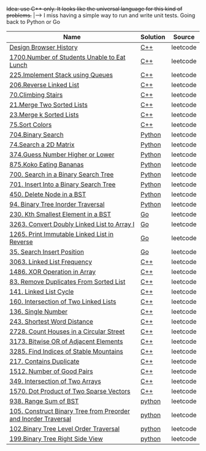 ~~Idea: use C++ only. It looks like the universal language for this kind of problems.~~
|--> I miss having a simple way to run and write unit tests. Going back to Python or Go

| Name                                                                                                                                                      | Solution                                                                          | Source   |
| --------------------------------------------------------------------------------------------------------------------------------------------------------- | --------------------------------------------------------------------------------- | -------- |
| [Design Browser History](https://leetcode.com/problems/design-browser-history)                                                                            | [C++](/leetcode/1472_design_browser_history.cpp)                                  | leetcode |
| [1700.Number of Students Unable to Eat Lunch](https://leetcode.com/problems/number-of-students-unable-to-eat-lunch/)                                      | [C++](/leetcode/1700_number_of_students_unable_to_eath_lunch.cpp)                 | leetcode |
| [225.Implement Stack using Queues](https://leetcode.com/problems/implement-stack-using-queues/)                                                           | [C++](/leetcode/225_implement_stack_using_queues.cpp)                             | leetcode |
| [206.Reverse Linked List](https://leetcode.com/problems/reverse-linked-list)                                                                              | [C++](/leetcode/206_reverse_linked_list.cpp)                                      | leetcode |
| [70.Climbing Stairs](https://leetcode.com/problems/climbing-stairs)                                                                                       | [C++](/leetcode/70_climbing_stairs.cpp)                                           | leetcode |
| [21.Merge Two Sorted Lists](https://leetcode.com/problems/merge-two-sorted-lists)                                                                         | [C++](/leetcode/21_merge_two_sorted_lists.cpp)                                    | leetcode |
| [23.Merge k Sorted Lists](https://leetcode.com/problems/merge-k-sorted-lists)                                                                             | [C++](/leetcode/23_merge_k_sorted_lists.cpp)                                      | leetcode |
| [75.Sort Colors](https://leetcode.com/problems/sort-colors)                                                                                               | [C++](/leetcode/75_sort_colors.cpp)                                               | leetcode |
| [704.Binary Search](https://leetcode.com/problems/binary-search)                                                                                          | [Python](/leetcode/704_binary_search.py)                                          | leetcode |
| [74.Search a 2D Matrix](https://leetcode.com/problems/search-a-2d-matrix)                                                                                 | [Python](/leetcode/74_search_a_2d_matrix.py)                                      | leetcode |
| [374.Guess Number Higher or Lower](https://leetcode.com/problems/guess-number-higher-or-lower)                                                            | [Python](/leetcode/374_guess_number_higher_or_lower.py)                           | leetcode |
| [875.Koko Eating Bananas](https://leetcode.com/problems/koko-eating-bananas)                                                                              | [Python](/leetcode/875_koko_eating_bananas.py)                                    | leetcode |
| [700. Search in a Binary Search Tree](https://leetcode.com/problems/search-in-a-binary-search-tree/)                                                      | [Python](/leetcode/700_search_in_a_binary_search_tree/)                           | leetcode |
| [701. Insert Into a Binary Search Tree](https://leetcode.com/problems/insert-into-a-binary-search-tree)                                                   | [Python](/leetcode/701_insert_into_a_binary_search_tree/)                         | leetcode |
| [450. Delete Node in a BST](https://leetcode.com/problems/delete-node-in-a-bst)                                                                           | [Python](/leetcode/450_delete_node_in_a_bst/)                                     | leetcode |
| [94. Binary Tree Inorder Traversal](https://leetcode.com/problems/binary-tree-inorder-traversal)                                                          | [Python](/leetcode/94_binary_tree_inorder_traversal/)                             | leetcode |
| [230. Kth Smallest Element in a BST ](https://leetcode.com/problems/kth-smallest-element-in-a-bst)                                                        | [Go](/leetcode/230_kth_smallest_element_in_a_bst/)                                | leetcode |
| [3263. Convert Doubly Linked List to Array I](https://leetcode.com/problems/convert-doubly-linked-list-to-array-i)                                        | [Go](/leetcode/3263_convert_doubly_linked_list_to_array_i)                        | leetcode |
| [1265. Print Immutable Linked List in Reverse](https://leetcode.com/problems/print-immutable-linked-list-in-reverse)                                      | [Go](/leetcode/1265_print_immutable_linked_list_in_reverse)                       | leetcode |
| [35. Search Insert Position](https://leetcode.com/problems/search-insert-position)                                                                        | [Go](/leetcode/35_search_insert_position)                                         | leetcode |
| [3063. Linked List Frequency](https://leetcode.com/problems/linked-list-frequency)                                                                        | [C++](/leetcode/3063_linked_list_frequency)                                       | leetcode |
| [1486. XOR Operation in Array](https://leetcode.com/problems/xor-operation-in-an-array)                                                                   | [C++](/leetcode/1486_xor_operation_in_an_array)                                   | leetcode |
| [83. Remove Duplicates From Sorted List](https://leetcode.com/problems/remove-duplicates-from-sorted-list/)                                               | [C++](/leetcode/83_remove_duplicates_from_sorted_list)                            | leetcode |
| [141. Linked List Cycle](https://leetcode.com/problems/linked-list-cycle/description/)                                                                    | [C++](/leetcode/141_linked_list_cycle)                                            | leetcode |
| [160. Intersection of Two Linked Lists](https://leetcode.com/problems/intersection-of-two-linked-lists)                                                   | [C++](/leetcode/160_intersection_of_two_linked_lists)                             | leetcode |
| [136. Single Number](https://leetcode.com/problems/single-number)                                                                                         | [C++](/leetcode/136_single_number)                                                | leetcode |
| [243. Shortest Word Distance](https://leetcode.com/problems/shortest-word-distance)                                                                       | [C++](/leetcode/243_shortest_word_distance)                                       | leetcode |
| [2728. Count Houses in a Circular Street](https://leetcode.com/problems/count-houses-in-a-circular-street)                                                | [C++](/leetcode/2728_count_houses_in_a_circular_street)                           | leetcode |
| [3173. Bitwise OR of Adjacent Elements](https://leetcode.com/problems/bitwise-or-of-adjacent-elements)                                                    | [C++](/leetcode/3173_bitwise_or_of_adjacent_elements)                             | leetcode |
| [3285. Find Indices of Stable Mountains](https://leetcode.com/problems/find-indices-of-stable-mountains)                                                  | [C++](/leetcode/3285_find_indices_of_stable_mountains)                            | leetcode |
| [217. Contains Duplicate](https://leetcode.com/problems/contains-duplicate)                                                                               | [C++](/leetcode/217_contains_duplicate)                                           | leetcode |
| [1512. Number of Good Pairs](https://leetcode.com/problems/number-of-good-pairs)                                                                          | [C++](/leetcode/1512_number_of_good_pairs)                                        | leetcode |
| [349. Intersection of Two Arrays](https://leetcode.com/problems/intersection-of-two-arrays)                                                               | [C++](/leetcode/349_intersection_of_two_arrays)                                   | leetcode |
| [1570. Dot Product of Two Sparse Vectors](https://leetcode.com/problems/dot-product-of-two-sparse-vectors)                                                | [C++](/leetcode/1570_dot_product_of_two_sparse_vectors)                           | leetcode |
| [938. Range Sum of BST](https://leetcode.com/problems/range-sum-of-bst)                                                                                   | [python](/leetcode/938_range_sum_of_bst)                                          | leetcode |
| [105. Construct Binary Tree from Preorder and Inorder Traversal](https://leetcode.com/problems/construct-binary-tree-from-preorder-and-inorder-traversal) | [python](/leetcode/105_construct_binary_tree_from_preorder_and_inorder_traversal) | leetcode |
| [102.Binary Tree Level Order Traversal](https://leetcode.com/problems/binary-tree-level-order-traversal)                                                  | [python](/leetcode/102.binary_tree_level_order_traversal)                         | leetcode |
| [199.Binary Tree Right Side View](https://leetcode.com/problems/binary-tree-right-side-view)                                                              | [python](/leetcode/199.binary_tree_right_side_view)                               | leetcode |
